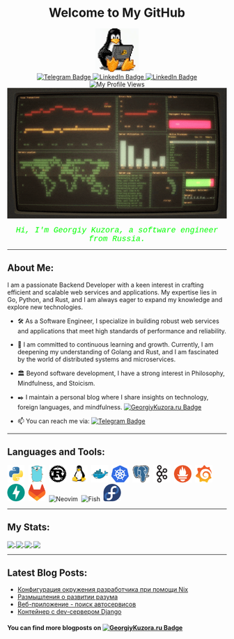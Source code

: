 <h1 align="center">
  Welcome to My GitHub
</h1>
<div id="header" align="center">
  <img src="./assets/linux.gif" width="100"/>
</div>
<div id="badges" align="center">
  <a href="https://t.me/GeorgiyKuzora">
    <img src="https://img.shields.io/badge/ Telegram-blue?logo=telegram&logoColor=white&style=for-the-badge" alt="Telegram Badge"/>
  </a>
  <a href="https://georgiykuzora.ru/">
    <img src="https://img.shields.io/badge/Personal-blue?style=for-the-badge&logo=hugo&logoColor=white" alt="LinkedIn Badge"/>
  </a>
  <a href="https://linkedin.com/in/georgiy-kuzora">
    <img src="https://img.shields.io/badge/LinkedIn-blue?style=for-the-badge&logo=linkedin&logoColor=white" alt="LinkedIn Badge"/>
  </a>
</div>
<div id="profile_views" align="center">
  <img src="https://komarev.com/ghpvc/?username=GeorgeKuzora&style=flat-square&color=blue" alt="My Profile Views"/>
</div>
<div align="center">
  <img src="./assets/productivity.gif" width="600" height="300"/>
</div>
<div id="greetings" align="center">
    <p><i><span style="font-family: 'Courier New', Courier, monospace; font-size: 18px; color: #00FF00;">Hi, I'm Georgiy Kuzora, a software engineer from Russia.</span></i></p>
</div>

---

## About Me:

I am a passionate Backend Developer with a keen interest in crafting efficient and scalable web services and applications. My expertise lies in Go, Python, and Rust, and I am always eager to expand my knowledge and explore new technologies.

- :hammer_and_wrench: As a Software Engineer, I specialize in building robust web services and applications that meet high standards of performance and reliability.

- :seedling: I am committed to continuous learning and growth. Currently, I am deepening my understanding of Golang and Rust, and I am fascinated by the world of distributed systems and microservices.

- :classical_building: Beyond software development, I have a strong interest in Philosophy, Mindfulness, and Stoicism.

- :black_nib: I maintain a personal blog where I share insights on technology, foreign languages, and mindfulness. [![GeorgiyKuzora.ru Badge](https://img.shields.io/badge/-GeorgiyKuzora.ru-blue?style=flat&logo=hugo&logoColor=white)](https://gkuzora.ru)

- :mailbox: You can reach me via: [![Telegram Badge](https://img.shields.io/badge/-GeorgiyKuzora-blue?style=flat&logo=Telegram&logoColor=white)](https://t.me/GeorgiyKuzora)

---

## Languages and Tools:

<div>
  <img src="https://github.com/devicons/devicon/blob/master/icons/python/python-original.svg" title="Pyhton" alt="Python" width="40" height="40"/>&nbsp;
  <img src="https://github.com/devicons/devicon/blob/master/icons/go/go-original.svg" title="Go" **alt="Go" width="40" height="40"/>&nbsp;
  <img src="https://github.com/devicons/devicon/blob/master/icons/rust/rust-original.svg" title="Rust" **alt="Rust" width="40" height="40"/>&nbsp;
  <img src="https://github.com/devicons/devicon/blob/master/icons/linux/linux-original.svg" title="Linux" alt="Linux" width="40" height="40"/>&nbsp;
  <img src="https://github.com/devicons/devicon/blob/master/icons/docker/docker-original.svg" title="Docker" alt="Docker " width="40" height="40"/>&nbsp;
  <img src="https://github.com/devicons/devicon/blob/master/icons/kubernetes/kubernetes-original.svg"  title="Kubernetes" alt="Kubernetes" width="40" height="40"/>&nbsp;
  <img src="https://github.com/devicons/devicon/blob/master/icons/postgresql/postgresql-original.svg" title="Postgresql" alt="Postgresql" width="40" height="40"/>&nbsp;
  <img src="https://github.com/devicons/devicon/blob/master/icons/apachekafka/apachekafka-original.svg" title="Kafka"  alt="Kafka" width="40" height="40"/>&nbsp;
  <img src="https://github.com/devicons/devicon/blob/master/icons/prometheus/prometheus-original.svg" title="Prometheus"  alt="Prometheus" width="40" height="40"/>&nbsp;
  <img src="https://github.com/devicons/devicon/blob/master/icons/grafana/grafana-original.svg" title="Grafana" alt="Grafana" width="40" height="40"/>&nbsp;
  <img src="https://github.com/devicons/devicon/blob/master/icons/fastapi/fastapi-original.svg" title="FastAPI" alt="FastAPI" width="40" height="40"/>&nbsp;
  <img src="https://github.com/devicons/devicon/blob/master/icons/gitlab/gitlab-original.svg" title="Gitlab" alt="Gitlab" width="40" height="40"/>&nbsp;
  <img src="https://upload.wikimedia.org/wikipedia/commons/3/3a/Neovim-mark.svg" title="Neovim" alt="Neovim" width="40" height="40"/>&nbsp;
  <img src="https://upload.wikimedia.org/wikipedia/commons/3/39/Fish_icon.png" title="Fish" alt="Fish" width="40" height="40"/>&nbsp;
  <img src="https://github.com/devicons/devicon/blob/master/icons/fedora/fedora-original.svg" title="Fedora" alt="Fedora" width="40" height="40"/>&nbsp;
</div>

---

## My Stats:

<a href="https://github.com/GeorgeKuzora">
  <img height=200 align="center" src="https://github-readme-stats.vercel.app/api?username=GeorgeKuzora&theme=catppuccin_mocha" />
</a>
<a href="https://github.com/GeorgeKuzora">
  <img height=200 align="center" src="https://github-readme-stats.vercel.app/api/top-langs/?username=GeorgeKuzora&theme=catppuccin_mocha&show_icons=true&layout=compact&&exclude_repo=dotfiles-fedora,dotfiles&card_width=320" />
</a>


<a href="https://github.com/anuraghazra/github-readme-stats">
  <img height=200 align="center" src="https://github-readme-stats.vercel.app/api?username=anuraghazra" />
</a>
<a href="https://github.com/anuraghazra/convoychat">
  <img height=200 align="center" src="https://github-readme-stats.vercel.app/api/top-langs?username=anuraghazra&layout=compact&langs_count=8&card_width=320" />
</a>

---

## Latest Blog Posts:

<!-- BLOG-POST-LIST:START -->
- [Конфигурация окружения разработчика при помощи Nix](http://georgiykuzora.ru/post/nix/)
- [Размышления о развитии разума](http://georgiykuzora.ru/post/rasum/)
- [Веб-приложение - поиск автосервисов](http://georgiykuzora.ru/post/diploma-gb/)
- [Контейнер с dev-сервером Django](http://georgiykuzora.ru/post/local_django_dev_server/)
<!-- BLOG-POST-LIST:END -->

#### You can find more blogposts on [![GeorgiyKuzora.ru Badge](https://img.shields.io/badge/-GeorgiyKuzora.ru-blue?style=flat&logo=hugo&logoColor=white)](https://georgiykuzora.ru)

<!--
- 🔭 I’m currently working on ...
- 🌱 I’m currently learning ...
- 👯 I’m looking to collaborate on ...
- 🤔 I’m looking for help with ...
- 💬 Ask me about ...
- 📫 How to reach me: ...
- 😄 Pronouns: ...
- ⚡ Fun fact: ...
-->

